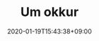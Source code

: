 ---
title: "Um okkur"
date: 2020-01-19T15:43:38+09:00
description: Forsaga og starfsfólk
enableBio: false
---